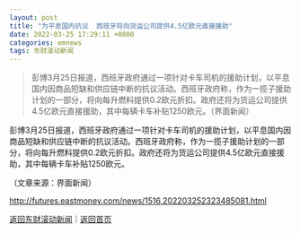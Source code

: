 ```yaml
---
layout: post
title: "为平息国内抗议  西班牙将向货运公司提供4.5亿欧元直接援助"
date: 2022-03-25 17:29:11 +0800
categories: emnews
tags: 东财滚动新闻
---
```

> 彭博3月25日报道，西班牙政府通过一项针对卡车司机的援助计划，以平息国内因商品短缺和供应链中断的抗议活动。西班牙政府称，作为一揽子援助计划的一部分，将向每升燃料提供0.2欧元折扣。政府还将为货运公司提供4.5亿欧元直接援助，其中每辆卡车补贴1250欧元。（界面新闻）

<p>彭博3月25日报道，西班牙政府通过一项针对卡车司机的援助计划，以平息国内因商品短缺和供应链中断的抗议活动。西班牙政府称，作为一揽子援助计划的一部分，将向每升燃料提供0.2欧元折扣。政府还将为货运公司提供4.5亿欧元直接援助，其中每辆卡车补贴1250欧元。</p><p class="em_media">（文章来源：界面新闻）</p>

<http://futures.eastmoney.com/news/1516,202203252323485081.html>

[返回东财滚动新闻](//finews.withounder.com/emnews/)｜[返回首页](//finews.withounder.com/)